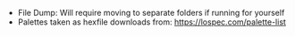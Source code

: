 - File Dump: Will require moving to separate folders if running for yourself
- Palettes taken as hexfile downloads from: https://lospec.com/palette-list